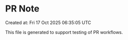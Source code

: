 # PR Note

Created at: Fri 17 Oct 2025 06:35:05 UTC

This file is generated to support testing of PR workflows.
